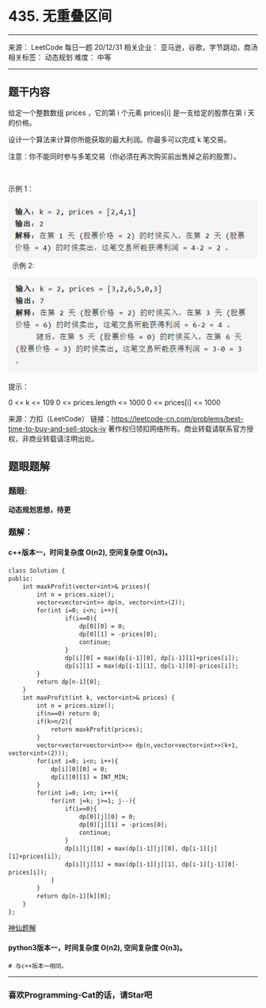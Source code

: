 # 435. 无重叠区间 
***
来源： LeetCode 每日一题 20/12/31
相关企业： 亚马逊，谷歌，字节跳动，商汤
相关标签： 动态规划
难度： 中等
***
## 题干内容
给定一个整数数组 prices ，它的第 i 个元素 prices[i] 是一支给定的股票在第 i 天的价格。

设计一个算法来计算你所能获取的最大利润。你最多可以完成 k 笔交易。

注意：你不能同时参与多笔交易（你必须在再次购买前出售掉之前的股票）。

 

示例 1：


![](https://github.com/jinghehehe/pictures/blob/main/188-1.png)
 
示例 2:


![](https://github.com/jinghehehe/pictures/blob/main/188-2.png)

提示：

0 <= k <= 109
0 <= prices.length <= 1000
0 <= prices[i] <= 1000

来源：力扣（LeetCode）
链接：https://leetcode-cn.com/problems/best-time-to-buy-and-sell-stock-iv
著作权归领扣网络所有。商业转载请联系官方授权，非商业转载请注明出处。

## 题眼题解
### 题眼:
**动态规划思想，待更**

### 题解：
#### c++版本一，时间复杂度 O(n2), 空间复杂度 O(n3)。
```language
class Solution {
public:
    int maxkProfit(vector<int>& prices){
        int n = prices.size();
        vector<vector<int>> dp(n, vector<int>(2)); 
        for(int i=0; i<n; i++){
                if(i==0){
                    dp[0][0] = 0;
                    dp[0][1] = -prices[0];
                    continue;
                }
                dp[i][0] = max(dp[i-1][0], dp[i-1][1]+prices[i]);
                dp[i][1] = max(dp[i-1][1], dp[i-1][0]-prices[i]);
        }
        return dp[n-1][0];
    }
    int maxProfit(int k, vector<int>& prices) {
        int n = prices.size();
        if(n==0) return 0;
        if(k>n/2){
            return maxkProfit(prices);
        }
        vector<vector<vector<int>>> dp(n,vector<vector<int>>(k+1, vector<int>(2))); 
        for(int i=0; i<n; i++){
            dp[i][0][0] = 0;
            dp[i][0][1] = INT_MIN;
        }
        for(int i=0; i<n; i++){
            for(int j=k; j>=1; j--){
                if(i==0){
                    dp[0][j][0] = 0;
                    dp[0][j][1] = -prices[0]; 
                    continue;
                }
                dp[i][j][0] = max(dp[i-1][j][0], dp[i-1][j][1]+prices[i]);
                dp[i][j][1] = max(dp[i-1][j][1], dp[i-1][j-1][0]-prices[i]);
            }
        }
        return dp[n-1][k][0];
    }
};
```
[神仙题解](https://leetcode-cn.com/problems/best-time-to-buy-and-sell-stock-iv/solution/yi-chong-ji-yu-wqs-er-fen-de-you-xiu-zuo-x36r/)
#### python3版本一，时间复杂度 O(n2), 空间复杂度 O(n3)。
```language
# 与c++版本一相同。

```
***

### **喜欢Programming-Cat的话，请Star吧**




